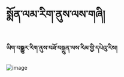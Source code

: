 # སྨོན་ལམ་རིག་ནུས་ལས་གཞི།

### ཡིག་བསྒྱུར་རིག་ནུས་བཟོ་བསྐྲུན་ལས་རིམ་གྱི་དཔེའུ་རིས།

![image](https://user-images.githubusercontent.com/17675331/217991281-f90573ca-900d-4e8a-a339-7d2e20a0f40f.png)
